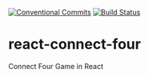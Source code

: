 [![Conventional Commits](https://img.shields.io/badge/Conventional%20Commits-1.0.0-yellow.svg)](https://conventionalcommits.org)
[![Build Status](https://travis-ci.com/jnmorse/react-connect-four.svg?branch=master)](https://travis-ci.com/jnmorse/react-connect-four)

# react-connect-four

Connect Four Game in React
